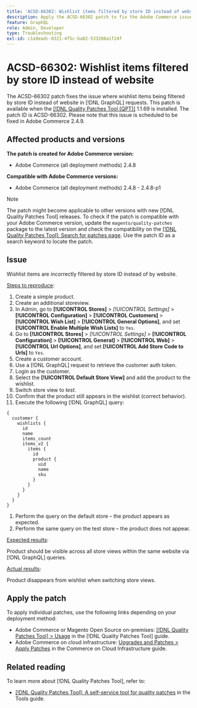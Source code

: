 ```yaml
---
title: 'ACSD-66302: Wishlist items filtered by store ID instead of website'
description: Apply the ACSD-66302 patch to fix the Adobe Commerce issue where wishlist items being filtered by store ID instead of website in [!DNL GraphQL] requests.
feature: GraphQL
role: Admin, Developer
type: Troubleshooting
exl-id: c1a9eadc-0321-4f5c-ba82-533286a1f24f
---
```

# ACSD-66302: Wishlist items filtered by store ID instead of website

The ACSD-66302 patch fixes the issue where wishlist items being filtered by store ID instead of website in [!DNL GraphQL] requests. This patch is available when the [[!DNL Quality Patches Tool (QPT)]](/help/tools/quality-patches-tool/quality-patches-tool-to-self-serve-quality-patches.md) 1.1.69 is installed. The patch ID is ACSD-66302. Please note that this issue is scheduled to be fixed in Adobe Commerce 2.4.9.

## Affected products and versions

**The patch is created for Adobe Commerce version:**

* Adobe Commerce (all deployment methods) 2.4.8

**Compatible with Adobe Commerce versions:**

* Adobe Commerce (all deployment methods) 2.4.8 - 2.4.8-p1

>[!NOTE]
>
>The patch might become applicable to other versions with new [!DNL Quality Patches Tool] releases. To check if the patch is compatible with your Adobe Commerce version, update the `magento/quality-patches` package to the latest version and check the compatibility on the [[!DNL Quality Patches Tool]: Search for patches page](https://experienceleague.adobe.com/tools/commerce-quality-patches/index.html). Use the patch ID as a search keyword to locate the patch.

## Issue

Wishlist items are incorrectly filtered by store ID instead of by website.

<u>Steps to reproduce</u>:

1. Create a simple product.
1. Create an additional storeview.
1. In Admin, go to **[!UICONTROL Stores]** > *[!UICONTROL Settings]* > **[!UICONTROL Configuration]** > **[!UICONTROL Customers]** > **[!UICONTROL Wish List]** > **[!UICONTROL General Options]**, and set **[!UICONTROL Enable Multiple Wish Lists]** to `Yes`.
1. Go to **[!UICONTROL Stores]** > *[!UICONTROL Settings]* > **[!UICONTROL Configuration]** > **[!UICONTROL General]** > **[!UICONTROL Web]** > **[!UICONTROL Url Options]**, and set **[!UICONTROL Add Store Code to Urls]** to `Yes`.
1. Create a customer account.
1. Use a [!DNL GraphQL] request to retrieve the customer auth token.
1. Login as the customer.
1. Select the **[!UICONTROL Default Store View]** and add the product to the wishlist.
1. Switch store view to *test*.
1. Confirm that the product still appears in the wishlist (correct behavior).
1. Execute the following [!DNL GraphQL] query:

```
{
  customer {
    wishlists {
      id
      name
      items_count
      items_v2 {
        items {
          id
          product {
            uid
            name
            sku
          }
        }
      }
    }
  }
}
```

1. Perform the query on the default store – the product appears as expected.
1. Perform the same query on the test store – the product does not appear.

<u>Expected results</u>:

Product should be visible across all store views within the same website via [!DNL GraphQL] queries.

<u>Actual results</u>:

Product disappears from wishlist when switching store views.

## Apply the patch

To apply individual patches, use the following links depending on your deployment method:

* Adobe Commerce or Magento Open Source on-premises: [[!DNL Quality Patches Tool] > Usage](/help/tools/quality-patches-tool/usage.md) in the [!DNL Quality Patches Tool] guide.
* Adobe Commerce on cloud infrastructure: [Upgrades and Patches > Apply Patches](https://experienceleague.adobe.com/docs/commerce-cloud-service/user-guide/develop/upgrade/apply-patches.html) in the Commerce on Cloud Infrastructure guide.

## Related reading

To learn more about [!DNL Quality Patches Tool], refer to:

* [[!DNL Quality Patches Tool]: A self-service tool for quality patches](/help/tools/quality-patches-tool/quality-patches-tool-to-self-serve-quality-patches.md) in the Tools guide.
